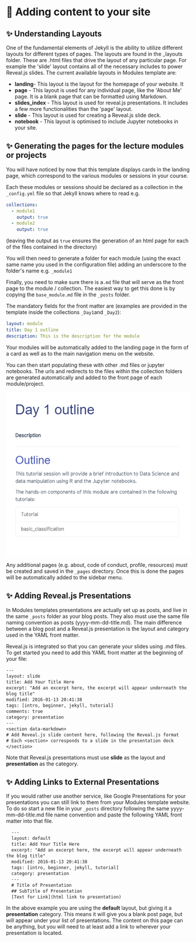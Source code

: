 # 📃 Adding content to your site

## ✨ Understanding Layouts
One of the fundamental elements of Jekyll is the ability to utilize different layouts for different types of pages. The layouts are found in the \_layouts folder. These are .html files that drive the layout of any particular page. For example the 'slide' layout contains all of the necessary includes to power Reveal.js slides. The current available layouts in Modules  template are:

* **landing**- This layout is the layout for the homepage of your website. It
* **page** - This layout is used for any individual page, like the 'About Me' page. It is a blank page that can be formatted using Markdown.
* **slides_index** - This layout is used for reveal.js presentations. It includes a few more functionalities than the 'page' layout.
* **slide** - This layout is used for creating a Reveal.js slide deck.
* **notebook** - This layout is optimised to include Jupyter notebooks in your site.


## ✨ Generating the pages for the lecture modules or projects

You will have noticed by now that this template displays cards in the landing page, which correspond to the various modules or sessions in your course.

Each these modules or sessions should be declared as a collection in the `_config.yml` file so that Jekyll knows where to read e.g.
~~~ yaml
collections:
  - module1
    output: true
  - module2
    output: true
~~~
(leaving the output as `true` ensures the generation of an html page for each of the files contained in the directory)

You will then need to generate a folder for each module (using the exact same name you used in the configuration file) adding an underscore to the folder's name e.g. `_module1`

Finally, you need to make sure there is a`.md` file that will serve as the front page to the module / collection. The easiest way to get this done is by copying the `base_module.md` file in the `_posts` folder.

 The mandatory fields for the front matter are (examples are provided in the template inside the collections `_Day1`and `_Day2`):
```yaml
layout: module
title: Day 1 outline
description: This is the description for the module
```

Your modules will be automatically added to the landing page in the form of a card as well as to the main navigation menu on the website.

You can then start populating these with other .md files or jupyter notebooks.
The urls and redirects to the files within the collection folders are generated
automatically and added to the front page of each module/project.

<img src='img/Module.PNG' alt='modules'>

Any additional pages (e.g. about, code of conduct, profile, resources) must be created and saved in the `_pages` directory.
Once this is done the pages will be automatically added to the sidebar menu.

## ✨ Adding Reveal.js Presentations
In Modules templates presentations are actually set up as posts, and live in the same `_posts` folder as your blog posts. They also must use the same file naming convention as posts (yyyy-mm-dd-title.md). The main difference between a blog post and a Reveal.js presentation is the layout and category used in the YAML front matter.

Reveal.js is integrated so that you can generate your slides using .md files. To get started you need to add this YAML front matter at the beginning of your file:

    ---
    layout: slide
    title: Add Your Title Here
    excerpt: "Add an excerpt here, the excerpt will appear underneath the blog title"
    modified: 2016-01-13 20:41:38
    tags: [intro, beginner, jekyll, tutorial]
    comments: true
    category: presentation
    ---
    <section data-markdown>
    # Add Reveal.js slide content here, following the Reveal.js format
    # Each <section> corresponds to a slide in the presentation deck
    </section>

Note that Reveal.js presentations must use **slide** as the layout and **presentation** as the category.

## ✨ Adding Links to External Presentations
If you would rather use another service, like Google Presentations for your presentations you can still link to them from your Modules  template website. To do so start a new file in your `_posts` directory following the same yyyy-mm-dd-title.md file name convention and paste the following YAML front matter into that file.

      ---
      layout: default
      title: Add Your Title Here
      excerpt: "Add an excerpt here, the excerpt will appear underneath the blog title"
      modified: 2016-01-13 20:41:38
      tags: [intro, beginner, jekyll, tutorial]
      category: presentation
      ---
      # Title of Presentation
      ## SubTitle of Presentation
      [Text for Link](html link to presentation)

In the above example you are using the **default** layout, but giving it a **presentation** category. This means it will give you a blank post page, but will appear under your list of presentations. The content on this page can be anything, but you will need to at least add a link to wherever your presentation is located.
